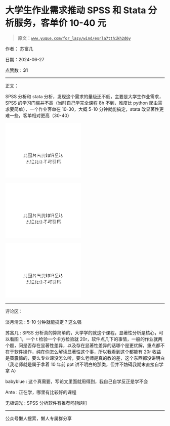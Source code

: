 # 大学生作业需求推动 SPSS 和 Stata 分析服务，客单价 10-40 元

> 原文：[`www.yuque.com/for_lazy/wind/esrla7tthikh2d6y`](https://www.yuque.com/for_lazy/wind/esrla7tthikh2d6y)

作者： 苏富几

日期：2024-06-27

点赞数：**31**

* * *

正文：

SPSS 分析和 stata 分析，发现这个需求的量级还不低，主要是大学生作业需求，SPSS 的学习门槛并不高（当时自己学完全课程 8h 不到，难度比 python 爬虫需求要简单），一个作业客单在 10-30，大概 5-10 分钟就能搞定，stata 改显著性更难一些，客单相对更高（30-40）

![](img/31fe0b8735d5202445ea87579bbabdd8.png "None")

![](img/7b0e088a52d62fd773ba531c0410a955.png "None")

![](img/184d52c7131df748fd18db7507c4bc9e.png "None")

* * *

评论区：

淡月清云 : 5-10 分钟就能搞定？这么强

苏富几 : SPSS 分析真的算简单的，大学学的就这个课程，显著性分析是核心，可以看图 1，一个 t 检验一个卡方检验就 20r，软件点几下的事情，一般的作业就两个题，问是否存在显著性差异，以及存在显著性差异的话哪个是更优解，重点都不在于软件操作，纯在你怎么解读显著性这个事，所以我看到这个都能有 20r 收益是蛮震惊的，要么专业课没怎么听，要么老师是真的教的差，这个东西都没讲明白（我老师就是属于拿着 10 年前 ppt 讲不明白的那类，但并不妨碍我期末直接自学拿 A）

babyblue : 这个真需要，写论文里面就用得到，我自己自学反正是学不会

Ante : 正在学，哪里有比较好的课程

无极调光 : SPSS 分析软件有推荐吗[咖啡]

* * *

公众号懒人搜索，懒人专属群分享